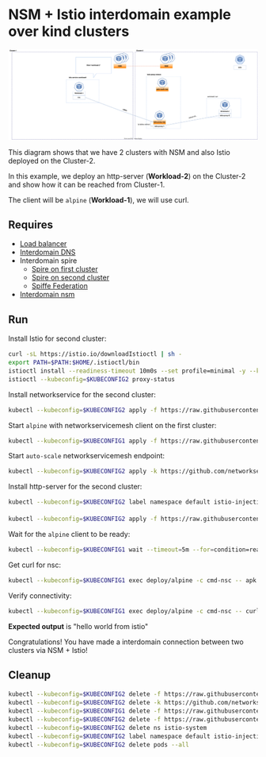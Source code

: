 # NSM + Istio interdomain example over kind clusters

![NSM  interdomain Scheme](./NSM+Istio_Datapath.svg "NSM Basic floating interdomain Scheme")

This diagram shows that we have 2 clusters with NSM and also Istio deployed on the Cluster-2.

In this example, we deploy an http-server (**Workload-2**) on the Cluster-2 and show how it can be reached from Cluster-1.

The client will be `alpine` (**Workload-1**), we will use curl.

## Requires

- [Load balancer](../loadbalancer)
- [Interdomain DNS](../dns)
- Interdomain spire
    - [Spire on first cluster](../../spire/cluster1)
    - [Spire on second cluster](../../spire/cluster2)
    - [Spiffe Federation](../spiffe_federation)
- [Interdomain nsm](../nsm)


## Run

Install Istio for second cluster:
```bash
curl -sL https://istio.io/downloadIstioctl | sh -
export PATH=$PATH:$HOME/.istioctl/bin
istioctl install --readiness-timeout 10m0s --set profile=minimal -y --kubeconfig=$KUBECONFIG2
istioctl --kubeconfig=$KUBECONFIG2 proxy-status
```

Install networkservice for the second cluster:
```bash
kubectl --kubeconfig=$KUBECONFIG2 apply -f https://raw.githubusercontent.com/networkservicemesh/deployments-k8s/2b6bc665e7572c798bb070926005e7532b9e3eb6/examples/interdomain/nsm_istio/netsvc.yaml
```

Start `alpine` with networkservicemesh client on the first cluster:

```bash
kubectl --kubeconfig=$KUBECONFIG1 apply -f https://raw.githubusercontent.com/networkservicemesh/deployments-k8s/2b6bc665e7572c798bb070926005e7532b9e3eb6/examples/interdomain/nsm_istio/greeting/client.yaml
```

Start `auto-scale` networkservicemesh endpoint:
```bash
kubectl --kubeconfig=$KUBECONFIG2 apply -k https://github.com/networkservicemesh/deployments-k8s/examples/interdomain/nsm_istio/nse-auto-scale?ref=2b6bc665e7572c798bb070926005e7532b9e3eb6
```

Install http-server for the second cluster:
```bash
kubectl --kubeconfig=$KUBECONFIG2 label namespace default istio-injection=enabled

kubectl --kubeconfig=$KUBECONFIG2 apply -f https://raw.githubusercontent.com/networkservicemesh/deployments-k8s/2b6bc665e7572c798bb070926005e7532b9e3eb6/examples/interdomain/nsm_istio/greeting/server.yaml
```

Wait for the `alpine` client to be ready:
```bash
kubectl --kubeconfig=$KUBECONFIG1 wait --timeout=5m --for=condition=ready pod -l app=alpine
```

Get curl for nsc:
```bash
kubectl --kubeconfig=$KUBECONFIG1 exec deploy/alpine -c cmd-nsc -- apk add curl
```

Verify connectivity:
```bash
kubectl --kubeconfig=$KUBECONFIG1 exec deploy/alpine -c cmd-nsc -- curl -s greeting.default:9080 | grep -o "hello world from istio"
```
**Expected output** is "hello world from istio"

Congratulations! 
You have made a interdomain connection between two clusters via NSM + Istio!

## Cleanup

```bash
kubectl --kubeconfig=$KUBECONFIG2 delete -f https://raw.githubusercontent.com/networkservicemesh/deployments-k8s/2b6bc665e7572c798bb070926005e7532b9e3eb6/examples/interdomain/nsm_istio/greeting/server.yaml
kubectl --kubeconfig=$KUBECONFIG2 delete -k https://github.com/networkservicemesh/deployments-k8s/examples/interdomain/nsm_istio/nse-auto-scale?ref=2b6bc665e7572c798bb070926005e7532b9e3eb6
kubectl --kubeconfig=$KUBECONFIG1 delete -f https://raw.githubusercontent.com/networkservicemesh/deployments-k8s/2b6bc665e7572c798bb070926005e7532b9e3eb6/examples/interdomain/nsm_istio/greeting/client.yaml
kubectl --kubeconfig=$KUBECONFIG2 delete -f https://raw.githubusercontent.com/networkservicemesh/deployments-k8s/2b6bc665e7572c798bb070926005e7532b9e3eb6/examples/interdomain/nsm_istio/netsvc.yaml
kubectl --kubeconfig=$KUBECONFIG2 delete ns istio-system
kubectl --kubeconfig=$KUBECONFIG2 label namespace default istio-injection-
kubectl --kubeconfig=$KUBECONFIG2 delete pods --all
```
